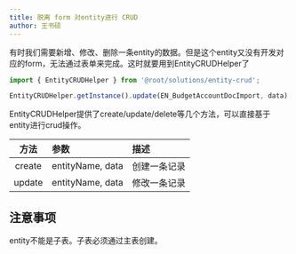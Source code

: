 ```yaml
---
title: 脱离 form 对entity进行 CRUD
author: 王书硕
---
```


有时我们需要新增、修改、删除一条entity的数据。但是这个entity又没有开发对应的form，无法通过表单来完成。这时就要用到EntityCRUDHelper了
```ts
import { EntityCRUDHelper } from '@root/solutions/entity-crud';

EntityCRUDHelper.getInstance().update(EN_BudgetAccountDocImport, data)
```

EntityCRUDHelper提供了create/update/delete等几个方法，可以直接基于entity进行crud操作。

方法 | 参数 | 描述
:---:|:---|:---
create | entityName, data | 创建一条记录
update | entityName, data | 修改一条记录

## 注意事项

entity不能是子表。子表必须通过主表创建。